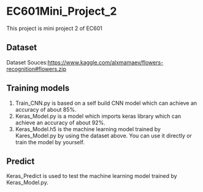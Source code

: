 # EC601Mini_Project_2
This project is mini project 2 of EC601

## Dataset
Dataset Souces:https://www.kaggle.com/alxmamaev/flowers-recognition#flowers.zip

## Training models
1. Train_CNN.py is based on a self build CNN model which can achieve an accuracy of about 85%. 
2. Keras_Model.py is a model which imports keras library which can achieve an accuracy of about 92%.
3. Keras_Model.h5 is the machine learning model trained by Kares_Model.py by using the dataset above. You can use it directly or train the model by yourself.

## Predict 
Keras_Predict is used to test the machine learning model trained by Keras_Model.py.

